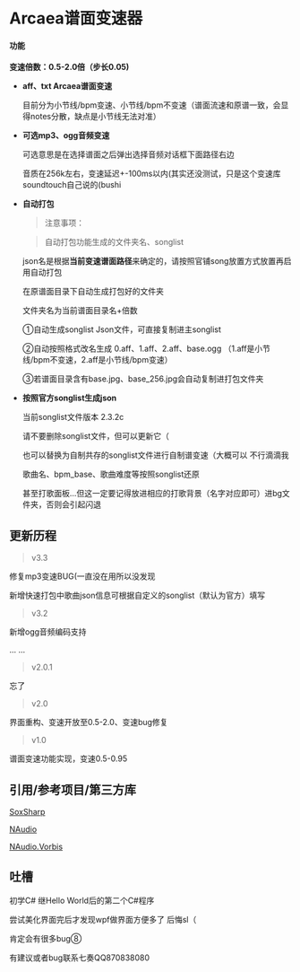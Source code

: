 # Arcaea谱面变速器


#### 功能
**变速倍数：0.5-2.0倍（步长0.05)**
- **aff、txt Arcaea谱面变速**

	目前分为小节线/bpm变速、小节线/bpm不变速（谱面流速和原谱一致，会显得notes分散，缺点是小节线无法对准）
	
- **可选mp3、ogg音频变速**

	可选意思是在选择谱面之后弹出选择音频对话框下面路径右边

	音质在256k左右，变速延迟+-100ms以内(其实还没测试，只是这个变速库soundtouch自己说的(bushi
	
- **自动打包**

	> 注意事项：
	
	>自动打包功能生成的文件夹名、songlist 

	json名是根据**当前变速谱面路径**来确定的，请按照官铺song放置方式放置再启用自动打包
	
	在原谱面目录下自动生成打包好的文件夹
	
	文件夹名为当前谱面目录名+倍数

	①自动生成songlist Json文件，可直接复制进主songlist

	②自动按照格式改名生成 0.aff、1.aff、2.aff、base.ogg （1.aff是小节线/bpm不变速，2.aff是小节线/bpm变速）
	
	③若谱面目录含有base.jpg、base_256.jpg会自动复制进打包文件夹

- **按照官方songlist生成json**
	
	当前songlist文件版本 2.3.2c 

	请不要删除songlist文件，但可以更新它（ 
	
	也可以替换为自制共存的songlist文件进行自制谱变速（大概可以 不行滴滴我

	歌曲名、bpm_base、歌曲难度等按照songlist还原

	甚至打歌面板...但这一定要记得放进相应的打歌背景（名字对应即可）进bg文件夹，否则会引起闪退

	


## 更新历程

> v3.3

修复mp3变速BUG(一直没在用所以没发现

新增快速打包中歌曲json信息可根据自定义的songlist（默认为官方）填写


> v3.2

新增ogg音频编码支持

... ...
> v2.0.1

忘了


> v2.0

界面重构、变速开放至0.5-2.0、变速bug修复

> v1.0

谱面变速功能实现，变速0.5-0.95

## 引用/参考项目/第三方库

[SoxSharp](https://github.com/igece/SoxSharp "SoxSharp")

[NAudio](https://github.com/naudio/NAudio "NAudio")

[NAudio.Vorbis](https://github.com/naudio/Vorbis "NAudio.Vorbis")

## 吐槽

初学C# 继Hello World后的第二个C#程序

尝试美化界面完后才发现wpf做界面方便多了 后悔sl（

肯定会有很多bug⑧

有建议或者bug联系七奏QQ870838080
